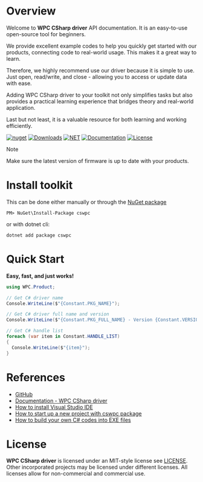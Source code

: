 # Overview

Welcome to **WPC CSharp driver** API documentation. It is an easy-to-use open-source tool for beginners.

We provide excellent example codes to help you quickly get started with our products, connecting code to real-world usage. This makes it a great way to learn.

Therefore, we highly recommend use our driver because it is simple to use. Just open, read/write, and close - allowing you to access or update data with ease.

Adding WPC CSharp driver to your toolkit not only simplifies tasks but also provides a practical learning experience that bridges theory and real-world application.

Last but not least, it is a valuable resource for both learning and working efficiently.

[![nuget](https://img.shields.io/nuget/v/cswpc)](https://www.nuget.org/packages/cswpc)
[![Downloads](https://img.shields.io/nuget/dt/cswpc?color=%20)](https://www.nuget.org/packages/cswpc)
[![NET](https://img.shields.io/badge/.NET-6.0-blue.svg)](https://dotnet.microsoft.com/en-us/)
[![Documentation](https://img.shields.io/badge/docs-website-purple.svg)](https://wpc-systems-ltd.github.io/WPC_CSharp_driver_release/)
[![License](https://img.shields.io/badge/License-MIT-yellow.svg)](https://opensource.org/licenses/MIT)

> [!Note]
> Make sure the latest version of firmware is up to date with your products.

# Install toolkit

This can be done either manually or through the [NuGet package](https://www.nuget.org/packages/cswpc)

```
PM> NuGet\Install-Package cswpc
```

or with dotnet cli:

```
dotnet add package cswpc
```

# Quick Start

**Easy, fast, and just works!**

```csharp
using WPC.Product;

// Get C# driver name
Console.WriteLine($"{Constant.PKG_NAME}");

// Get C# driver full name and version
Console.WriteLine($"{Constant.PKG_FULL_NAME} - Version {Constant.VERSION}");

// Get C# handle list
foreach (var item in Constant.HANDLE_LIST)
{
  Console.WriteLine($"{item}");
}
```

# References
- [GitHub](https://github.com/WPC-Systems-Ltd/WPC_CSharp_driver_release)
- [Documentation - WPC CSharp driver](https://wpc-systems-ltd.github.io/WPC_CSharp_driver_release/)
- [How to install Visual Studio IDE](https://github.com/WPC-Systems-Ltd/WPC_CSharp_driver_release/wiki/How-to-install-Visual-Studio-IDE)
- [How to start up a new project with cswpc package](https://github.com/WPC-Systems-Ltd/WPC_CSharp_driver_release/wiki/How-to-start-up-a-new-project-with-cswpc-package)
- [How to build your own C# codes into EXE files](https://github.com/WPC-Systems-Ltd/WPC_CSharp_driver_release/wiki/How-to-build-your-own-C%23-codes-into-EXE-files)

# License

**WPC CSharp driver** is licensed under an MIT-style license see
[LICENSE](https://github.com/WPC-Systems-Ltd/WPC_CSharp_driver_release/blob/main/LICENSE). Other incorporated projects may be licensed under different licenses.
All licenses allow for non-commercial and commercial use.
